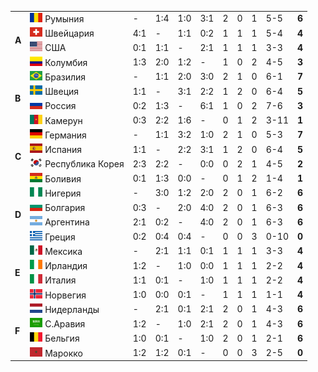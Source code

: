 <!--2021-08-28 16:45:04-->
<table class="g">
<tr><td rowspan=4><b> A</b></td><td class=col><img width="20px" src="ro.svg"> Румыния</td><td>-</td><td>1:4</td><td>1:0</td><td>3:1</td><td>2</td><td>0</td><td>1</td><td>5-5</td><td><b>6</b></td></tr>
<tr><td class=col><img width="20px" src="ch.svg"> Швейцария</td><td>4:1</td><td>-</td><td>1:1</td><td>0:2</td><td>1</td><td>1</td><td>1</td><td>5-4</td><td><b>4</b></td></tr>
<tr><td class=col><img width="20px" src="us.svg"> США</td><td>0:1</td><td>1:1</td><td>-</td><td>2:1</td><td>1</td><td>1</td><td>1</td><td>3-3</td><td><b>4</b></td></tr>
<tr class=bb><td class=col><img width="20px" src="co.svg"> Колумбия</td><td>1:3</td><td>2:0</td><td>1:2</td><td>-</td><td>1</td><td>0</td><td>2</td><td>4-5</td><td><b>3</b></td></tr>

<tr><td rowspan=4><b> B</b></td><td class=col><img width="20px" src="br.svg"> Бразилия</td><td>-</td><td>1:1</td><td>2:0</td><td>3:0</td><td>2</td><td>1</td><td>0</td><td>6-1</td><td><b>7</b></td></tr>
<tr><td class=col><img width="20px" src="se.svg"> Швеция</td><td>1:1</td><td>-</td><td>3:1</td><td>2:2</td><td>1</td><td>2</td><td>0</td><td>6-4</td><td><b>5</b></td></tr>
<tr><td class=col><img width="20px" src="ru.svg"> Россия</td><td>0:2</td><td>1:3</td><td>-</td><td>6:1</td><td>1</td><td>0</td><td>2</td><td>7-6</td><td><b>3</b></td></tr>
<tr class=bb><td class=col><img width="20px" src="cm.svg"> Камерун</td><td>0:3</td><td>2:2</td><td>1:6</td><td>-</td><td>0</td><td>1</td><td>2</td><td>3-11</td><td><b>1</b></td></tr>

<tr><td rowspan=4><b> C</b></td><td class=col><img width="20px" src="de.svg"> Германия</td><td>-</td><td>1:1</td><td>3:2</td><td>1:0</td><td>2</td><td>1</td><td>0</td><td>5-3</td><td><b>7</b></td></tr>
<tr><td class=col><img width="20px" src="es.svg"> Испания</td><td>1:1</td><td>-</td><td>2:2</td><td>3:1</td><td>1</td><td>2</td><td>0</td><td>6-4</td><td><b>5</b></td></tr>
<tr><td class=col><img width="20px" src="kr.svg"> Республика Корея</td><td>2:3</td><td>2:2</td><td>-</td><td>0:0</td><td>0</td><td>2</td><td>1</td><td>4-5</td><td><b>2</b></td></tr>
<tr class=bb><td class=col><img width="20px" src="bo.svg"> Боливия</td><td>0:1</td><td>1:3</td><td>0:0</td><td>-</td><td>0</td><td>1</td><td>2</td><td>1-4</td><td><b>1</b></td></tr>

<tr><td rowspan=4><b> D</b></td><td class=col><img width="20px" src="ng.svg"> Нигерия</td><td>-</td><td>3:0</td><td>1:2</td><td>2:0</td><td>2</td><td>0</td><td>1</td><td>6-2</td><td><b>6</b></td></tr>
<tr><td class=col><img width="20px" src="bg.svg"> Болгария</td><td>0:3</td><td>-</td><td>2:0</td><td>4:0</td><td>2</td><td>0</td><td>1</td><td>6-3</td><td><b>6</b></td></tr>
<tr><td class=col><img width="20px" src="ar.svg"> Аргентина</td><td>2:1</td><td>0:2</td><td>-</td><td>4:0</td><td>2</td><td>0</td><td>1</td><td>6-3</td><td><b>6</b></td></tr>
<tr class=bb><td class=col><img width="20px" src="gr.svg"> Греция</td><td>0:2</td><td>0:4</td><td>0:4</td><td>-</td><td>0</td><td>0</td><td>3</td><td>0-10</td><td><b>0</b></td></tr>

<tr><td rowspan=4><b> E</b></td><td class=col><img width="20px" src="mx.svg"> Мексика</td><td>-</td><td>2:1</td><td>1:1</td><td>0:1</td><td>1</td><td>1</td><td>1</td><td>3-3</td><td><b>4</b></td></tr>
<tr><td class=col><img width="20px" src="ie.svg"> Ирландия</td><td>1:2</td><td>-</td><td>1:0</td><td>0:0</td><td>1</td><td>1</td><td>1</td><td>2-2</td><td><b>4</b></td></tr>
<tr><td class=col><img width="20px" src="it.svg"> Италия</td><td>1:1</td><td>0:1</td><td>-</td><td>1:0</td><td>1</td><td>1</td><td>1</td><td>2-2</td><td><b>4</b></td></tr>
<tr class=bb><td class=col><img width="20px" src="no.svg"> Норвегия</td><td>1:0</td><td>0:0</td><td>0:1</td><td>-</td><td>1</td><td>1</td><td>1</td><td>1-1</td><td><b>4</b></td></tr>

<tr><td rowspan=4><b> F</b></td><td class=col><img width="20px" src="nl.svg"> Нидерланды</td><td>-</td><td>2:1</td><td>0:1</td><td>2:1</td><td>2</td><td>0</td><td>1</td><td>4-3</td><td><b>6</b></td></tr>
<tr><td class=col><img width="20px" src="sa.svg"> С.Аравия</td><td>1:2</td><td>-</td><td>1:0</td><td>2:1</td><td>2</td><td>0</td><td>1</td><td>4-3</td><td><b>6</b></td></tr>
<tr><td class=col><img width="20px" src="be.svg"> Бельгия </td><td>1:0</td><td>0:1</td><td>-</td><td>1:0</td><td>2</td><td>0</td><td>1</td><td>2-1</td><td><b>6</b></td></tr>
<tr><td class=col><img width="20px" src="ma.svg"> Марокко </td><td>1:2</td><td>1:2</td><td>0:1</td><td>-</td><td>0</td><td>0</td><td>3</td><td>2-5</td><td><b>0</b></td></tr>
</table>

